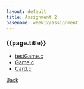 ```yaml
---
layout: default
title: Assignment 2
basename: week12/assignment
---
```

### {{page.title}}

* [testGame.c](testGame.html)
* [Game.c](Game.html)
* [Card.c](Card.html)

[Back](../)
